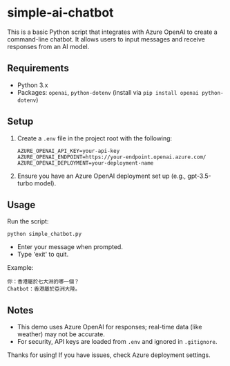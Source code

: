 # simple-ai-chatbot

This is a basic Python script that integrates with Azure OpenAI to create a command-line chatbot. It allows users to input messages and receive responses from an AI model.

## Requirements
- Python 3.x
- Packages: `openai`, `python-dotenv` (install via `pip install openai python-dotenv`)

## Setup
1. Create a `.env` file in the project root with the following:
   ```
   AZURE_OPENAI_API_KEY=your-api-key
   AZURE_OPENAI_ENDPOINT=https://your-endpoint.openai.azure.com/
   AZURE_OPENAI_DEPLOYMENT=your-deployment-name
   ```
2. Ensure you have an Azure OpenAI deployment set up (e.g., gpt-3.5-turbo model).

## Usage
Run the script:
```
python simple_chatbot.py
```
- Enter your message when prompted.
- Type 'exit' to quit.

Example:
```
你：香港屬於七大洲的哪一個？
Chatbot：香港屬於亞洲大陸。
```

## Notes
- This demo uses Azure OpenAI for responses; real-time data (like weather) may not be accurate.
- For security, API keys are loaded from `.env` and ignored in `.gitignore`.

Thanks for using! If you have issues, check Azure deployment settings.
